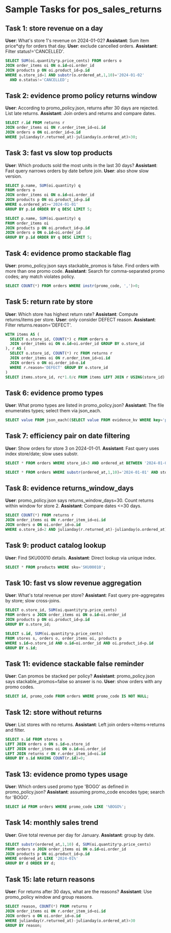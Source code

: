 # Sample Tasks for pos_sales_returns

## Task 1: store revenue on a day
**User**: What's store 1's revenue on 2024-01-02?
**Assistant**: Sum item price*qty for orders that day.
**User**: exclude cancelled orders.
**Assistant**: Filter status!='CANCELLED'.
```sql
SELECT SUM(oi.quantity*p.price_cents) FROM orders o
JOIN order_items oi ON o.id=oi.order_id
JOIN products p ON oi.product_id=p.id
WHERE o.store_id=1 AND substr(o.ordered_at,1,10)='2024-01-02'
  AND o.status!='CANCELLED';
```

## Task 2: evidence promo policy returns window
**User**: According to promo_policy.json, returns after 30 days are rejected. List late returns.
**Assistant**: Join orders and returns and compare dates.
```sql
SELECT r.id FROM returns r
JOIN order_items oi ON r.order_item_id=oi.id
JOIN orders o ON oi.order_id=o.id
WHERE julianday(r.returned_at)-julianday(o.ordered_at)>30;
```

## Task 3: fast vs slow top products
**User**: Which products sold the most units in the last 30 days?
**Assistant**: Fast query narrows orders by date before join.
**User**: also show slow version.
```sql fast
SELECT p.name, SUM(oi.quantity) q
FROM orders o
JOIN order_items oi ON o.id=oi.order_id
JOIN products p ON oi.product_id=p.id
WHERE o.ordered_at>='2024-01-01'
GROUP BY p.id ORDER BY q DESC LIMIT 5;
```
```sql slow
SELECT p.name, SUM(oi.quantity) q
FROM order_items oi
JOIN products p ON oi.product_id=p.id
JOIN orders o ON o.id=oi.order_id
GROUP BY p.id ORDER BY q DESC LIMIT 5;
```

## Task 4: evidence promo stackable flag
**User**: promo_policy.json says stackable_promos is false. Find orders with more than one promo code.
**Assistant**: Search for comma-separated promo codes; any match violates policy.
```sql
SELECT COUNT(*) FROM orders WHERE instr(promo_code, ',')>0;
```

## Task 5: return rate by store
**User**: Which store has highest return rate?
**Assistant**: Compute returns/items per store.
**User**: only consider DEFECT reason.
**Assistant**: Filter returns.reason='DEFECT'.
```sql
WITH items AS (
  SELECT o.store_id, COUNT(*) c FROM orders o
  JOIN order_items oi ON o.id=oi.order_id GROUP BY o.store_id
), r AS (
  SELECT o.store_id, COUNT(*) rc FROM returns r
  JOIN order_items oi ON r.order_item_id=oi.id
  JOIN orders o ON oi.order_id=o.id
  WHERE r.reason='DEFECT' GROUP BY o.store_id
)
SELECT items.store_id, rc*1.0/c FROM items LEFT JOIN r USING(store_id) ORDER BY rc*1.0/c DESC LIMIT 1;
```

## Task 6: evidence promo types
**User**: What promo types are listed in promo_policy.json?
**Assistant**: The file enumerates types; select them via json_each.
```sql
SELECT value FROM json_each((SELECT value FROM evidence_kv WHERE key='promo_policy'), '$.promo_types');
```

## Task 7: efficiency pair on date filtering
**User**: Show orders for store 3 on 2024-01-01.
**Assistant**: Fast query uses index store/date; slow uses substr.
```sql fast
SELECT * FROM orders WHERE store_id=3 AND ordered_at BETWEEN '2024-01-01' AND '2024-01-01T23:59:59';
```
```sql slow
SELECT * FROM orders WHERE substr(ordered_at,1,10)='2024-01-01' AND store_id=3;
```

## Task 8: evidence returns_window_days
**User**: promo_policy.json says returns_window_days=30. Count returns within window for store 2.
**Assistant**: Compare dates <=30 days.
```sql
SELECT COUNT(*) FROM returns r
JOIN order_items oi ON r.order_item_id=oi.id
JOIN orders o ON oi.order_id=o.id
WHERE o.store_id=2 AND julianday(r.returned_at)-julianday(o.ordered_at)<=30;
```

## Task 9: product catalog lookup
**User**: Find SKU00010 details.
**Assistant**: Direct lookup via unique index.
```sql
SELECT * FROM products WHERE sku='SKU00010';
```

## Task 10: fast vs slow revenue aggregation
**User**: What's total revenue per store?
**Assistant**: Fast query pre-aggregates by store; slow cross-joins.
```sql fast
SELECT o.store_id, SUM(oi.quantity*p.price_cents)
FROM orders o JOIN order_items oi ON o.id=oi.order_id
JOIN products p ON oi.product_id=p.id
GROUP BY o.store_id;
```
```sql slow
SELECT s.id, SUM(oi.quantity*p.price_cents)
FROM stores s, orders o, order_items oi, products p
WHERE s.id=o.store_id AND o.id=oi.order_id AND oi.product_id=p.id
GROUP BY s.id;
```

## Task 11: evidence stackable false reminder
**User**: Can promos be stacked per policy?
**Assistant**: promo_policy.json says stackable_promos=false so answer is no.
**User**: show orders with any promo codes.
```sql
SELECT id, promo_code FROM orders WHERE promo_code IS NOT NULL;
```

## Task 12: store without returns
**User**: List stores with no returns.
**Assistant**: Left join orders->items->returns and filter.
```sql
SELECT s.id FROM stores s
LEFT JOIN orders o ON s.id=o.store_id
LEFT JOIN order_items oi ON o.id=oi.order_id
LEFT JOIN returns r ON r.order_item_id=oi.id
GROUP BY s.id HAVING COUNT(r.id)=0;
```

## Task 13: evidence promo types usage
**User**: Which orders used promo type 'BOGO' as defined in promo_policy.json?
**Assistant**: assuming promo_code encodes type; search for 'BOGO'.
```sql
SELECT id FROM orders WHERE promo_code LIKE '%BOGO%';
```

## Task 14: monthly sales trend
**User**: Give total revenue per day for January.
**Assistant**: group by date.
```sql
SELECT substr(ordered_at,1,10) d, SUM(oi.quantity*p.price_cents)
FROM orders o JOIN order_items oi ON o.id=oi.order_id
JOIN products p ON oi.product_id=p.id
WHERE ordered_at LIKE '2024-01%'
GROUP BY d ORDER BY d;
```

## Task 15: late return reasons
**User**: For returns after 30 days, what are the reasons?
**Assistant**: Use promo_policy window and group reasons.
```sql
SELECT reason, COUNT(*) FROM returns r
JOIN order_items oi ON r.order_item_id=oi.id
JOIN orders o ON oi.order_id=o.id
WHERE julianday(r.returned_at)-julianday(o.ordered_at)>30
GROUP BY reason;
```
